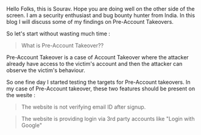 Hello Folks, this is Sourav. Hope you are doing well on the other side of the screen. I am a security enthusiast and bug bounty hunter from India. 
In this blog I will discuss some of my findings on Pre-Account Takeovers. 

So let's start without wasting much time :

> What is Pre-Account Takeover??

Pre-Account Takeover is a case of Account Takeover where the attacker already have access to the victim's account and then the attacker can observe the victim's behaviour.

So one fine day I started testing the targets for Pre-Account takeovers. In my case of Pre-Account takeover, these two features should be present on the wesite :

> The website is not verifying email ID after signup.

> The website is providing login via 3rd party accounts like "Login with Google"



